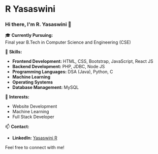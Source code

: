 # R Yasaswini

### Hi there, I'm R. Yasaswini 👋

🎓 **Currently Pursuing:**  
Final year B.Tech in Computer Science and Engineering (CSE)

🔧 **Skills:**  
- **Frontend Development:** HTML, CSS, Bootstrap, JavaScript, React JS
- **Backend Development:** PHP, JDBC, Node JS
- **Programming Languages:** DSA (Java), Python, C
- **Machine Learning**
- **Operating Systems**
- **Database Management:** MySQL 

🌟 **Interests:**  
- Website Development
- Machine Learning
- Full Stack Developer 

📫 **Contact:**  
- **LinkedIn:** [Yasaswini R](https://www.linkedin.com/in/yasaswini-r/)

Feel free to connect with me!
